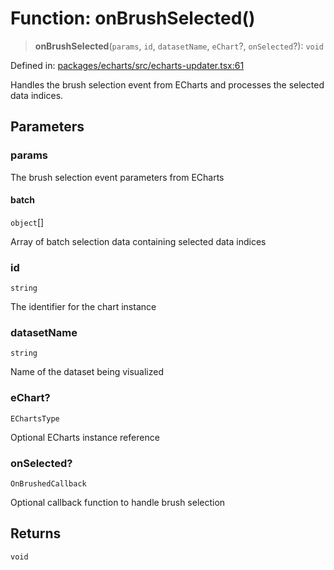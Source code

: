 # Function: onBrushSelected()

> **onBrushSelected**(`params`, `id`, `datasetName`, `eChart`?, `onSelected`?): `void`

Defined in: [packages/echarts/src/echarts-updater.tsx:61](https://github.com/GeoDaCenter/openassistant/blob/0c688d870b87d67f5ae44bc9413af48292a3320a/packages/echarts/src/echarts-updater.tsx#L61)

Handles the brush selection event from ECharts and processes the selected data indices.

## Parameters

### params

The brush selection event parameters from ECharts

#### batch

`object`[]

Array of batch selection data containing selected data indices

### id

`string`

The identifier for the chart instance

### datasetName

`string`

Name of the dataset being visualized

### eChart?

`EChartsType`

Optional ECharts instance reference

### onSelected?

`OnBrushedCallback`

Optional callback function to handle brush selection

## Returns

`void`
